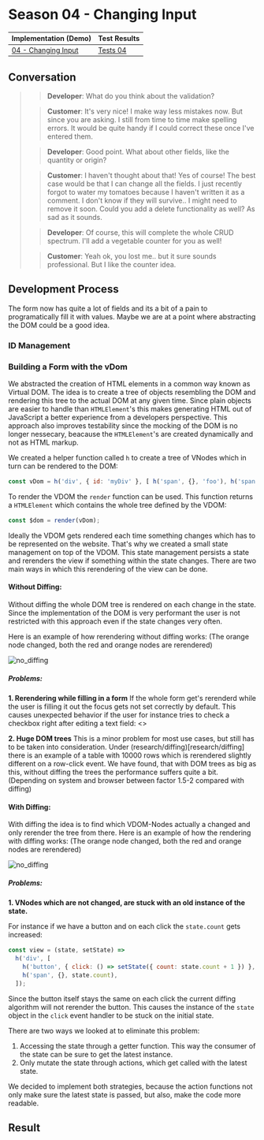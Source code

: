 # Season 04 - Changing Input

| Implementation (Demo)            | Test Results           |
| -------------------------------- | ---------------------- |
| [04 - Changing Input](demo.html) | [Tests 04](tests.html) |

## Conversation

> > **Developer**: What do you think about the validation?
>
> > **Customer**: It's very nice! I make way less mistakes now. But since you are asking. I still from time to time make spelling errors. It would be quite handy if I could correct these once I've entered them.
>
> > **Developer**: Good point. What about other fields, like the quantity or origin?
>
> > **Customer**: I haven't thought about that! Yes of course! The best case would be that I can change all the fields. I just recently forgot to water my tomatoes because I haven't written it as a comment. I don't know if they will survive.. I might need to remove it soon. Could you add a delete functionality as well? As sad as it sounds.
>
> > **Developer**: Of course, this will complete the whole CRUD spectrum. I'll add a vegetable counter for you as well!
>
> > **Customer**: Yeah ok, you lost me.. but it sure sounds professional. But I like the counter idea.

## Development Process

The form now has quite a lot of fields and its a bit of a pain to programatically fill it with values. Maybe we are at a point where abstracting the DOM could be a good idea.

### ID Management

### Building a Form with the vDom

We abstracted the creation of HTML elements in a common way known as Virtual DOM.
The idea is to create a tree of objects resembling the DOM and rendering this tree to the actual DOM at any given time.
Since plain objects are easier to handle than `HTMLElement`'s this makes generating HTML out of JavaScript a better experience from a developers perspective.
This approach also improves testability since the mocking of the DOM is no longer nessecary, beacause the `HTMLElement`'s are created dynamically and not as HTML markup. 

We created a helper function called `h` to create a tree of VNodes which in turn can be rendered to the DOM:
```javascript
const vDom = h('div', { id: 'myDiv' }, [ h('span', {}, 'foo'), h('span', {}, 'bar') ]);
```

To render the VDOM the `render` function can be used. This function returns a `HTMLElement` which contains the whole tree defined by the VDOM:
```javascript
const $dom = render(vDom);
```

Ideally the VDOM gets rendered each time something changes which has to be represented on the website. That's why we created a small state management on top of the VDOM. This state management persists a state and rerenders the view if something within the state changes. There are two main ways in which this rerendering of the view can be done.

#### Without Diffing:

Without diffing the whole DOM tree is rendered on each change in the state. Since the implementation of the DOM is very performant the user is not restricted with this approach even if the state changes very often.

Here is an example of how rerendering without diffing works: (The orange node changed, both the red and orange nodes are rerendered)

![no_diffing](Z:/Dev/Git/1_github/IP5-Puerro/assets/diagrams/no_diffing.png)

##### Problems:

**1. Rerendering while filling in a form**
If the whole form get's rerenderd while the user is filling it out the focus gets not set correctly by default.
This causes unexpected behavior if the user for instance tries to check a checkbox right after editing a text field:
<<GIF showing the problem>>

**2. Huge DOM trees**
This is a minor problem for most use cases, but still has to be taken into consideration. 
Under (research/diffing)[research/diffing] there is an example of a table with 10000 rows which is rerendered slightly different on a row-click event. We have found, that with DOM trees as big as this, without diffing the trees the performance suffers quite a bit. (Depending on system and browser between factor 1.5-2 compared with diffing) 



#### With Diffing:

With diffing the idea is to find which VDOM-Nodes actually a changed and only rerender the tree from there.
Here is an example of how the rendering with diffing works: (The orange node changed, both the red and orange nodes are rerendered)

![no_diffing](..\..\assets\diagrams\diffing.png)

##### Problems:

**1. VNodes which are not changed, are stuck with an old instance of the state.**

For instance if we have a button and on each click the `state.count` gets increased:

```js
const view = (state, setState) =>
  h('div', [
    h('button', { click: () => setState({ count: state.count + 1 }) }, 'Add'),
    h('span', {}, state.count),
  ]);
```

Since the button itself stays the same on each click the current diffing algorithm will not rerender the button. This causes the instance of the `state` object in the `click` event handler to be stuck on the initial state.

There are two ways  we looked at to eliminate this problem:

1. Accessing the state through a getter function. This way the consumer of the state can be sure to get the latest instance.
2. Only mutate the state through actions, which get called with the latest state.

We decided to implement both strategies, because the action functions not only make sure the latest state is passed, but also, make the code more readable.

## Result
